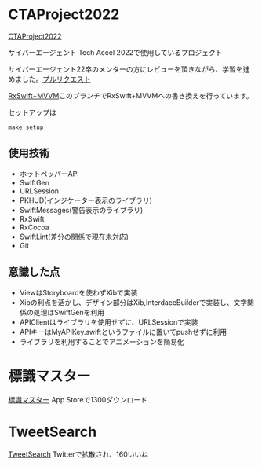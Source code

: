 # CTAProject2022
[CTAProject2022](https://github.com/Mayachiu/CTAProject2022)

サイバーエージェント Tech Accel 2022で使用しているプロジェクト

サイバーエージェント22卒のメンターの方にレビューを頂きながら、学習を進めました。[プルリクエスト](https://github.com/Mayachiu/CTAProject2022/pulls?q=is%3Apr+is%3Aclosed)

[RxSwift+MVVM](https://github.com/Mayachiu/CTAProject2022/tree/task1/MVVM)このブランチでRxSwift+MVVMへの書き換えを行っています。

セットアップは
```
make setup
```
## 使用技術
- ホットペッパーAPI
- SwiftGen
- URLSession
- PKHUD(インジケーター表示のライブラリ)
- SwiftMessages(警告表示のライブラリ)
- RxSwift
- RxCocoa
- SwiftLint(差分の関係で現在未対応)
- Git

## 意識した点
- ViewはStoryboardを使わずXibで実装
- Xibの利点を活かし、デザイン部分はXib,InterdaceBuilderで実装し、文字関係の処理はSwiftGenを利用
- APIClientはライブラリを使用せずに、URLSessionで実装
- APIキーはMyAPIKey.swiftというファイルに置いてpushせずに利用
- ライブラリを利用することでアニメーションを簡易化

# 標識マスター
[標識マスター](https://apps.apple.com/us/app/%E6%A8%99%E8%AD%98%E3%83%9E%E3%82%B9%E3%82%BF%E3%83%BC-%E9%81%8B%E8%BB%A2%E5%85%8D%E8%A8%B1%E5%AF%BE%E7%AD%96%E3%81%AB%E6%9C%80%E9%81%A9%E3%81%AA%E3%82%A2%E3%83%97%E3%83%AA/id1590156979)
App Storeで1300ダウンロード

# TweetSearch
[TweetSearch](https://apps.apple.com/jp/app/tweetsearch-%E3%83%84%E3%82%A4%E3%83%BC%E3%83%88%E6%A4%9C%E7%B4%A2%E3%82%92%E7%B0%A1%E5%8D%98%E3%81%AB/id1589606489)
Twitterで拡散され、160いいね